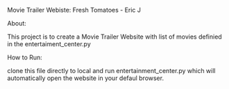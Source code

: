 Movie Trailer Webiste: Fresh Tomatoes - Eric J

About:

This project is to create a Movie Trailer Website with list of movies definied in the entertaiment_center.py 


How to Run:

clone this file directly to local and run entertainment_center.py which will automatically open the website in your defaul browser.

